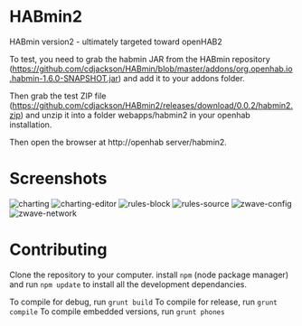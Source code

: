 HABmin2
=======

HABmin version2 - ultimately targeted toward openHAB2

To test, you need to grab the habmin JAR from the HABmin repository (https://github.com/cdjackson/HABmin/blob/master/addons/org.openhab.io.habmin-1.6.0-SNAPSHOT.jar) and add it to your addons folder.

Then grab the test ZIP file (https://github.com/cdjackson/HABmin2/releases/download/0.0.2/habmin2.zip) and unzip it into a folder webapps/habmin2 in your openhab installation.

Then open the browser at http://openhab server/habmin2.

Screenshots
===========


![charting](https://raw.github.com/wiki/cdjackson/HABmin2/screenshots/charting-saved.png)
![charting-editor](https://raw.github.com/wiki/cdjackson/HABmin2/screenshots/charting-edit.png)
![rules-block](https://raw.github.com/wiki/cdjackson/HABmin2/screenshots/rules-blocks.png)
![rules-source](https://raw.github.com/wiki/cdjackson/HABmin2/screenshots/rules-source.png)
![zwave-config](https://raw.github.com/wiki/cdjackson/HABmin2/screenshots/zwave-config.png)
![zwave-network](https://raw.github.com/wiki/cdjackson/HABmin2/screenshots/zwave-network.png)




Contributing
============
Clone the repository to your computer.
install ```npm``` (node package manager) and run ```npm update``` to install all the development dependancies.

To compile for debug, run ```grunt build```
To compile for release, run ```grunt compile```
To compile embedded versions, run ```grunt phones```
